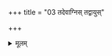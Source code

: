 +++
title = "03 तदेवाग्निस् तद्वायुस्"

+++


<details><summary>मूलम्</summary>

तदे॒वाग्निस् तद्वा॒युस्  
तथ्सूर्य॒स्तदु॑ च॒न्द्रमाः᳚ ।  
तदे॒व शु॒क्रम् अ॒मृत॒न्  
तद् ब्रह्म॒ तदाप॒स् स  प्र॒जाप॑तिः ॥
</details>